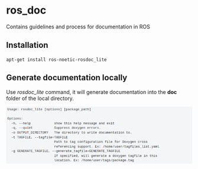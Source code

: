 # ros_doc
Contains guidelines and process for documentation in ROS

## Installation
```
apt-get install ros-noetic-rosdoc_lite
```

## Generate documentation locally
Use *rosdoc_lite* command, it will generate documentation into the **doc** folder of the local directory.

![](/Attachments/rosdoc_lite.png)

